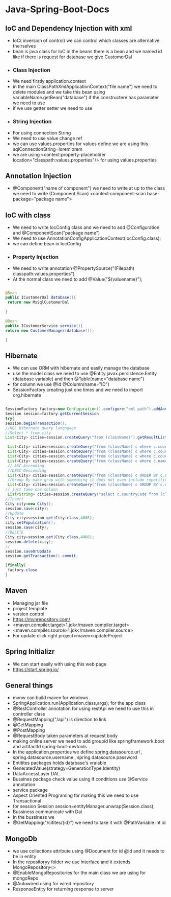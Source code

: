 # Java-Spring-Boot-Docs

<h2> IoC and Dependency Injection with xml</h2>

- IoC( inversion of control) we can control which classes are alternative theirselves
- bean is java class for IoC in the beans there is a bean and we named id like <bean id="database" class="springIntro.CustomerDal"> if there is request for database we give CustomerDal
- <h3> Class Injection</h3>
- We need firstly application.context 
- in the main ClassPathXmlApplicationContext("file name") we need to delete modules and we take this bean using variableName.getBean("database") if the constructere has paramater we need to use <constructer-arg ref="other bean id"/>
- if we use getter setter we need to use <property name="customerDal(which property)" ref="which wants to be run id">
- <h3> String Injection</h3>
- For using connection String 
- We need to use value change ref
- we can use values.properties for values define we are using this sqlConnectionString=loremlorem
- we are using <context:property-placeholder location="classpath:values.properties"/> for using values.properties
<h2> Annotation Injection </h2>

- @Component("name of component") we need to write at up to the class we need to write (Component Scan) <context:component-scan base-package="package name">

<h2> IoC with class</h2>

- We need to write IocConfig class and we need to add @Configuration and @ComponentScan("package name")
- We need to use AnnotationConfigApplicationContext(IocConfig.class);
- we can define bean in IocConfig 
- <h3> Property Injection </h3>
- We need to write annotation @PropertySource("(Filepath) classpath:values.properties")
- At the normal class we need to add @Value("${valuename}");

```Java

@Bean
public ICustomerDal database(){
 return new MsSqlCustomerDal
 
}

@Bean
public ICustomerService service(){
return new CustomerManager(database()); 

}
```

<h2> Hibernate</h2>

- We can use ORM with hibernate and easily manage the database
- use the model class we need to use @Entity javax.persistence.Entity (database variable) and then @Table(name="database name")
- for column we use @Id @Column(name="ID")
- SessionFactory creating just one times and we need to import org.hibernate
```Java

SessionFactory factory=new Configuration().configure("cml path").addAnnotatedClass("annotated class").buildSessionFactory();
Session session=factory.getCurrentSession
try{
session.beginTransaction();
//HQL hibernate query langugage
//Select * from city
List<City> cities=session.createQuery("from (className)").getResultList();

 List<City> cities=session.createQuery("from (className) c where c.countryCode=`TUR `").getResultList();
 List<City> cities=session.createQuery("from (className) c where c.countryCode=`TUR ` AND ").getResultList();
 List<City> cities=session.createQuery("from (className) c where c.countryCode=`TUR ` OR ").getResultList();
 List<City> cities=session.createQuery("from (className) c where c.name LIKE `%kar%`").getResultList();
 // ASC-Ascending
 //DESC-Descending
 List<City> cities=session.createQuery("from (className) c ORDER BY c.name").getResultList();
 //Group By make grup with something it does not even include repetitive value
 List<City> cities=session.createQuery("from (className) c GROUP BY c.name").getResultList();
// just take one column
 List<String> cities=session.createQuery("select c.countryCode from (className) c GROUP BY c.name").getResultList();
//Insert
City city=new City();
session.save(city);
//Update
City city=session.get(City.class,4086);
city.setPopulcation();
session.save(city);
//DELETE
City city=session.get(City.class,4086);
session.delete(city);
//
session.saveOrUpdate
session.getTransaction().commit;

}finally{
 factory.close
}

```

<h2> Maven</h2>

- Managing jar file
- project template
- version control
- https://mvnrepository.com/
- <maven.compiler.target>1.jdk</maven.compiler.target>
- <maven.compiler.source>1.jdk</maven.compiler.source>
- For update click right project>maven>updateProject

<h2>Spring Initializr</h2>

- We can start easily with using this web page
- https://start.spring.io/

<h2>General things</h2>

- mvnw can build maven for windows 
- SpringApplication.run(Application.class,args); for the app class
- @RestController annotation for using restApi we need to use this in controller class
- @RequestMapping("/api") is direction to link
- @GetMapping
- @PostMapping 
- @RequestBody taken parameters at request body
- making online server we need to add groupid like springframework.boot and artifactId spring-boot-devtools
- In the application.properties we define spring.datasource.url , spring.datasource.username , spring.datasource.password
- Entitites packages holds database's vraiable 
- GeneratedValue(strategy=GenerationType.Identity)
- DataAccessLayer DAL 
- Bussines package check value using if conditions  use @Service annotation
- service package 
- Aspect Oriented Programing for making this we need to use Transactional
- for session Session session=entityManager.unwrap(Session.class);
- Bussiness communicate with Dal
- In the bussiness we
- @GetMapping("/citites/{id}") we need to take it with @PathVariable int id 

<h2> MongoDb</h2>

- we use collections attribute using @Document for id @id and it needs to be in entity
- In the repositoryy folder we use interface and it extends MongoRepository<>
- @EnableMongoRepositories for the main class we are using for mongoRepo
- @Autowired using for wired repository
- ResponseEntity for returning response to server

